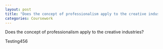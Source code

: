 ```yaml
---
layout: post
title: "Does the concept of professionalism apply to the creative industries?"
categories: Coursework
---
```


Does the concept of professionalism apply to the creative industries?

Testing456
